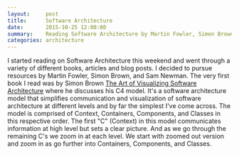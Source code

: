 ```yaml
---
layout:     post
title:      Software Architecture
date:       2015-10-25 12:00:00
summary:    Reading Software Architecture by Martin Fowler, Simon Brown, and Sam Newman
categories: architecture
---
```


I started reading on Software Architecture this weekend and went through a variety of different books, articles and blog posts. I decided to pursue  resources by Martin Fowler, Simon Brown, and Sam Newman. The very first book I read was by Simon Brown [The Art of Visualizing Software Architecture](https://leanpub.com/visualising-software-architecture/) where he discusses his C4 model. It's a software architecture model that simplifies communication and visualization of software architecture at different levels and by far the simplest I've come across. The model is comprised of Context, Containers, Components, and Classes in this respective order. The first "C" (Context) in this model communicates information at high level but sets a clear picture. And as we go through the remaining C's we zoom in at each level. We start with zoomed out version and zoom in as go further into Containers, Components, and Classes.
